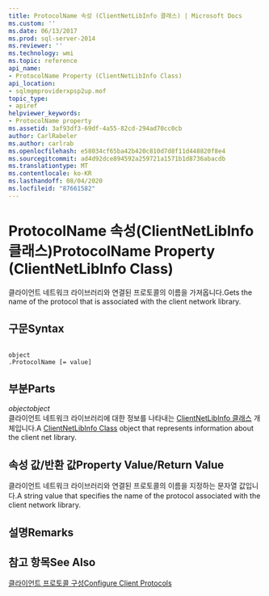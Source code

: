 ```yaml
---
title: ProtocolName 속성 (ClientNetLibInfo 클래스) | Microsoft Docs
ms.custom: ''
ms.date: 06/13/2017
ms.prod: sql-server-2014
ms.reviewer: ''
ms.technology: wmi
ms.topic: reference
api_name:
- ProtocolName Property (ClientNetLibInfo Class)
api_location:
- sqlmgmproviderxpsp2up.mof
topic_type:
- apiref
helpviewer_keywords:
- ProtocolName property
ms.assetid: 3af93df3-69df-4a55-82cd-294ad70cc0cb
author: CarlRabeler
ms.author: carlrab
ms.openlocfilehash: e58034cf65ba42b420c810d7d8f11d448820f8e4
ms.sourcegitcommit: ad4d92dce894592a259721a1571b1d8736abacdb
ms.translationtype: MT
ms.contentlocale: ko-KR
ms.lasthandoff: 08/04/2020
ms.locfileid: "87661582"
---
```

# <a name="protocolname-property-clientnetlibinfo-class"></a><span data-ttu-id="02c7b-102">ProtocolName 속성(ClientNetLibInfo 클래스)</span><span class="sxs-lookup"><span data-stu-id="02c7b-102">ProtocolName Property (ClientNetLibInfo Class)</span></span>
  <span data-ttu-id="02c7b-103">클라이언트 네트워크 라이브러리와 연결된 프로토콜의 이름을 가져옵니다.</span><span class="sxs-lookup"><span data-stu-id="02c7b-103">Gets the name of the protocol that is associated with the client network library.</span></span>  
  
## <a name="syntax"></a><span data-ttu-id="02c7b-104">구문</span><span class="sxs-lookup"><span data-stu-id="02c7b-104">Syntax</span></span>  
  
```  
  
object  
.ProtocolName [= value]  
```  
  
## <a name="parts"></a><span data-ttu-id="02c7b-105">부분</span><span class="sxs-lookup"><span data-stu-id="02c7b-105">Parts</span></span>  
 <span data-ttu-id="02c7b-106">*object*</span><span class="sxs-lookup"><span data-stu-id="02c7b-106">*object*</span></span>  
 <span data-ttu-id="02c7b-107">클라이언트 네트워크 라이브러리에 대한 정보를 나타내는 [ClientNetLibInfo 클래스](clientnetlibinfo-class.md) 개체입니다.</span><span class="sxs-lookup"><span data-stu-id="02c7b-107">A [ClientNetLibInfo Class](clientnetlibinfo-class.md) object that represents information about the client net library.</span></span>  
  
## <a name="property-valuereturn-value"></a><span data-ttu-id="02c7b-108">속성 값/반환 값</span><span class="sxs-lookup"><span data-stu-id="02c7b-108">Property Value/Return Value</span></span>  
 <span data-ttu-id="02c7b-109">클라이언트 네트워크 라이브러리와 연결된 프로토콜의 이름을 지정하는 문자열 값입니다.</span><span class="sxs-lookup"><span data-stu-id="02c7b-109">A string value that specifies the name of the protocol associated with the client network library.</span></span>  
  
## <a name="remarks"></a><span data-ttu-id="02c7b-110">설명</span><span class="sxs-lookup"><span data-stu-id="02c7b-110">Remarks</span></span>  
  
## <a name="see-also"></a><span data-ttu-id="02c7b-111">참고 항목</span><span class="sxs-lookup"><span data-stu-id="02c7b-111">See Also</span></span>  
 [<span data-ttu-id="02c7b-112">클라이언트 프로토콜 구성</span><span class="sxs-lookup"><span data-stu-id="02c7b-112">Configure Client Protocols</span></span>](https://technet.microsoft.com/library/ms181035.aspx)  
  
  
